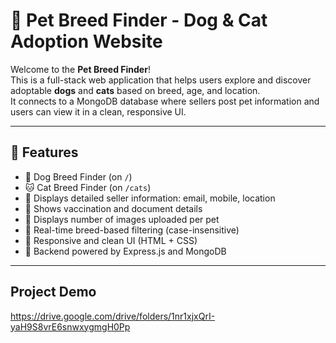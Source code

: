 # 🐾 Pet Breed Finder - Dog & Cat Adoption Website

Welcome to the **Pet Breed Finder**!  
This is a full-stack web application that helps users explore and discover adoptable **dogs** and **cats** based on breed, age, and location.  
It connects to a MongoDB database where sellers post pet information and users can view it in a clean, responsive UI.

---



## 🚀 Features

- 🐶 Dog Breed Finder (on `/`)
- 🐱 Cat Breed Finder (on `/cats`)
- 📩 Displays detailed seller information: email, mobile, location
- 💉 Shows vaccination and document details
- 📸 Displays number of images uploaded per pet
- 🔎 Real-time breed-based filtering (case-insensitive)
- 🎨 Responsive and clean UI (HTML + CSS)
- 🧠 Backend powered by Express.js and MongoDB

---


## Project Demo

https://drive.google.com/drive/folders/1nr1xjxQrI-yaH9S8vrE6snwxygmgH0Pp
